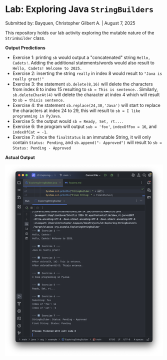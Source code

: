 # Lab: Exploring Java `StringBuilders` 

Submitted by: Bayquen, Christopher Gilbert A. | August 7, 2025

This repository holds our lab activity exploring the mutable nature of the `StrinBuilder` class.

**Output Predictions**

- Exercise 1: printing `sb` would output a "concatenated" string `Hello, Cadets!`. Adding the additional statements/words would also result to `Hello, Cadets! Welcome to 2025.`
- Exercise 2: inserting the string `really` in index 8 would result to `"Java is really great!"`
- Exercise 3: the statement `sb.delete(8,16)` will delete the characters from index 8 to index 15 resulting to `sb = This is sentence.`. Similarly, `sb.deleteCharAt(4)` will delete the character at index 4 which will result to `sb = thisis sentence.`
- Exercise 4: the statement `sb.replace(24,30,'Java')` will start to replace the characters at index 24 to 29, this will result to `sb = I like programming in PyJava`.
- Exercise 5: the output would `sb = Ready, Set, rt...`.
- Exercise 6: the program will output `sub = 'fox'`, `indexOfFox = 16`, and `indexOfCat = -1`.
- Exercise 7: since the `finalStatus` is an immutable String, it will only contain `Status: Pending`, and `sb.append("- Approved")` will result to `sb = Status: Pending - Approved`


**Actual Output**

![Sample Input/Output Screenshot](/images/output.png)
